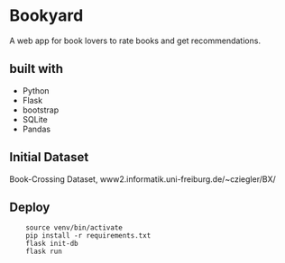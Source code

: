# Bookyard

A web app for book lovers to rate books and get recommendations.

## built with
- Python
- Flask
- bootstrap
- SQLite
- Pandas

## Initial Dataset
Book-Crossing Dataset, www2.informatik.uni-freiburg.de/~cziegler/BX/

## Deploy

```
    source venv/bin/activate
    pip install -r requirements.txt
    flask init-db
    flask run
```
